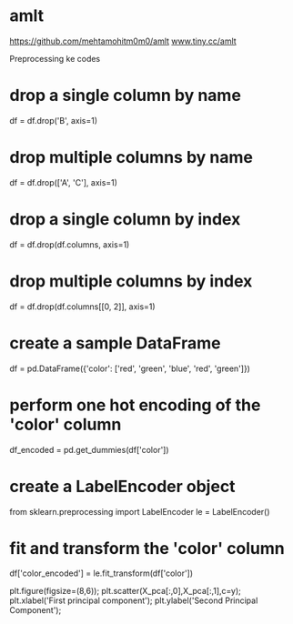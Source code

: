 # amlt

https://github.com/mehtamohitm0m0/amlt 
www.tiny.cc/amlt


Preprocessing ke codes 


# drop a single column by name
df = df.drop('B', axis=1)


# drop multiple columns by name
df = df.drop(['A', 'C'], axis=1)


# drop a single column by index
df = df.drop(df.columns, axis=1)


# drop multiple columns by index
df = df.drop(df.columns[[0, 2]], axis=1)




# create a sample DataFrame
df = pd.DataFrame({'color': ['red', 'green', 'blue', 'red', 'green']})


# perform one hot encoding of the 'color' column
df_encoded = pd.get_dummies(df['color'])




# create a LabelEncoder object
from sklearn.preprocessing import LabelEncoder
le = LabelEncoder()


# fit and transform the 'color' column
df['color_encoded'] = le.fit_transform(df['color'])


plt.figure(figsize=(8,6));
plt.scatter(X_pca[:,0],X_pca[:,1],c=y);
plt.xlabel('First principal component');
plt.ylabel('Second Principal Component');




